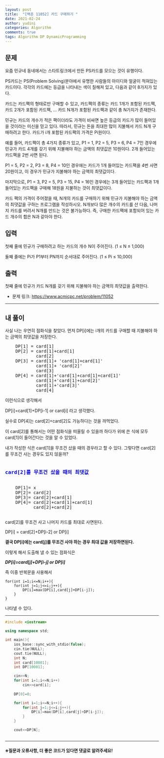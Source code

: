 ```yaml
---
layout: post
title:  "[백준 11052] 카드 구매하기 "
date: 2021-02-24
author: yudini
categories: Algorithm
comments: true
tags: Algorithm DP DynamicProgramming
---
```


## 문제

요즘 민규네 동네에서는 스타트링크에서 만든 PS카드를 모으는 것이 유행이다.

PS카드는 PS(Problem Solving)분야에서 유명한 사람들의 아이디와 얼굴이 적혀있는 카드이다. 각각의 카드에는 등급을 나타내는 색이 칠해져 있고, 다음과 같이 8가지가 있다.

카드는 카드팩의 형태로만 구매할 수 있고, 카드팩의 종류는 카드 1개가 포함된 카드팩, 카드 2개가 포함된 카드팩, ... 카드 N개가 포함된 카드팩과 같이 총 N가지가 존재한다.

민규는 카드의 개수가 적은 팩이더라도 가격이 비싸면 높은 등급의 카드가 많이 들어있을 것이라는 미신을 믿고 있다. 따라서, 민규는 돈을 최대한 많이 지불해서 카드 N개 구매하려고 한다. 카드가 i개 포함된 카드팩의 가격은 Pi원이다.

예를 들어, 카드팩이 총 4가지 종류가 있고, P1 = 1, P2 = 5, P3 = 6, P4 = 7인 경우에 민규가 카드 4개를 갖기 위해 지불해야 하는 금액의 최댓값은 10원이다. 2개 들어있는 카드팩을 2번 사면 된다.

P1 = 5, P2 = 2, P3 = 8, P4 = 10인 경우에는 카드가 1개 들어있는 카드팩을 4번 사면 20원이고, 이 경우가 민규가 지불해야 하는 금액의 최댓값이다.

마지막으로, P1 = 3, P2 = 5, P3 = 15, P4 = 16인 경우에는 3개 들어있는 카드팩과 1개 들어있는 카드팩을 구매해 18원을 지불하는 것이 최댓값이다.

카드 팩의 가격이 주어졌을 때, N개의 카드를 구매하기 위해 민규가 지불해야 하는 금액의 최댓값을 구하는 프로그램을 작성하시오. N개보다 많은 개수의 카드를 산 다음, 나머지 카드를 버려서 N개를 만드는 것은 불가능하다. 즉, 구매한 카드팩에 포함되어 있는 카드 개수의 합은 N과 같아야 한다.

## 입력

첫째 줄에 민규가 구매하려고 하는 카드의 개수 N이 주어진다. (1 ≤ N ≤ 1,000)

둘째 줄에는 Pi가 P1부터 PN까지 순서대로 주어진다. (1 ≤ Pi ≤ 10,000)

## 출력

첫째 줄에 민규가 카드 N개를 갖기 위해 지불해야 하는 금액의 최댓값을 출력한다.

* 문제 링크: <https://www.acmicpc.net/problem/11052>


<hr>

## 내 풀이

사실 나는 우연히 점화식을 찾았다. 먼저 DP[i]에는 i개의 카드를 구매할 때 지불해야 하는 금액의 최댓값을 저장한다.
<pre>
    DP[1] = card[1]
    DP[2] = card[1]+card[1]
            card[2]
    DP[3] = card[1]+ 'card[1]+card[1]'
            card[1]+ 'card[2]'
            card[3]
    DP[4] = card[1]+'card[1]+card[1]+card[1]'
            card[1]+'card[1]+card[2]'
            card[1]+'card[3]'
            card[4]
</pre>   
이런식으로 생각해서 

DP[i]=card[1]+DP[i-1] or card[i]
라고 생각했다. 

실수로 DP[4]는 card[2]+card[2]도 가능하다는 것을 까먹었다.

이 card[2]를 통해서는 어떤 점화식을 떠올릴 수 있을까 하다가 위에 쓴 식에 모두 card[1]이 들어간다는 것을 알 수 있었다.

내가 작성한 식은 card[1]을 무조건 샀을 때의 경우라고 할 수 있다. 그렇다면 card[2]를 무조건 사는 경우도 있지 않을까?

<pre>
<h3 style="color:blue">card[2]를 무조건 샀을 때의 최댓값</h3>
    DP[1]= x
    DP[2]= card[2]  
    DP[3]= card[2]+card[1]
    DP[4]= card[2]+card[1]+card[1]
           card[2]+card[2]
    
</pre>

card[2]를 무조건 사고 나머지 카드를 최대로 사면된다.

DP[i] = card[2]+DP[i-2] or DP[i]

**결국 DP[i]에는 card[j]를 무조건 사야 하는 경우 최대 값을 저장하면된다.**

이렇게 해서 도출해 낼 수 있는 점화식은 

***DP[i]=card[j]+DP[i-j]  or DP[i]***

즉 이중 반복문을 사용해서 

    for(int i=1;i<=N;i++){
        for(int j=1;j<=i;j++){
            DP[i]=max(DP[i],card[j]+DP[i-j]);
        }
    }
나타낼 수 있다. 


<hr>

~~~C++
#include <iostream>

using namespace std;

int main(){
    ios_base::sync_with_stdio(false);
    cin.tie(NULL);
    cout.tie(NULL);
    int N;
    int card[10001];
    int DP[10001];

    cin>>N;
    for(int i=1;i<=N;i++)
        cin>>card[i];
    
    DP[0]=0;

    for(int i=1;i<=N;i++){
        for(int j=1;j<=i;j++){
            DP[i]=max(DP[i],card[j]+DP[i-j]);
        }
    }

    cout<<DP[N];



~~~

<hr>

<h4>&#8251;질문과 오류사항, 더 좋은 코드가 있다면 댓글로 알려주세요!</h4>